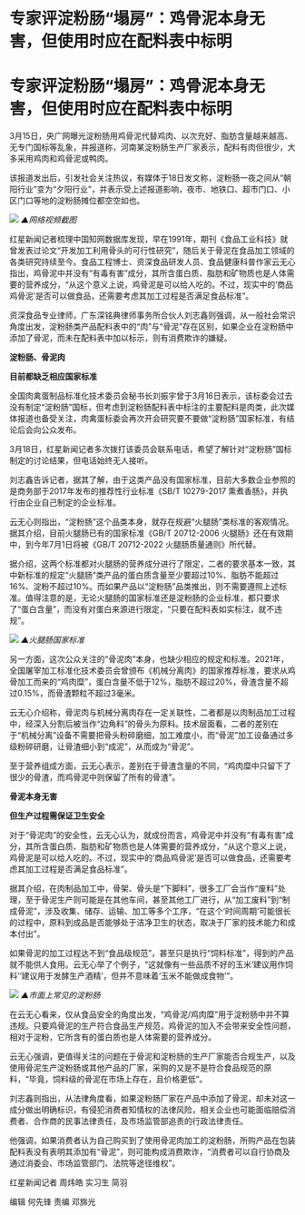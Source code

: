 # 专家评淀粉肠“塌房”：鸡骨泥本身无害，但使用时应在配料表中标明

# 专家评淀粉肠“塌房”：鸡骨泥本身无害，但使用时应在配料表中标明

3月15日，央广网曝光淀粉肠用鸡骨泥代替鸡肉、以次充好、脂肪含量越来越高、无专门国标等乱象，并报道称，河南某淀粉肠生产厂家表示，配料有肉但很少，大多采用鸡肉和鸡骨泥或鸭肉。

该报道发出后，引发社会关注热议，有媒体于18日发文称，淀粉肠一夜之间从“朝阳行业”变为“夕阳行业”，并表示受上述报道影响，夜市、地铁口、超市门口、小区门口等地的淀粉肠摊位都空空如也。

![](https://inews.gtimg.com/om_bt/Oj1nnfRfdnbRsfVUD47KgeZuCB9wLs5Q39KkDlQiMx0vQAA/1000)
_▲网络视频截图_

红星新闻记者梳理中国知网数据库发现，早在1991年，期刊《食品工业科技》就曾发表过论文“开发加工利用骨头的可行性研究”，随后关于骨泥在食品加工领域的各类研究持续至今。食品工程博士、资深食品研发人员、食品健康科普作家云无心指出，鸡骨泥中并没有“有毒有害”成分，其所含蛋白质、脂肪和矿物质也是人体需要的营养成分，“从这个意义上说，鸡骨泥是可以给人吃的。不过，现实中的‘商品鸡骨泥’是否可以做食品，还需要考虑其加工过程是否满足食品标准”。

资深食品专业律师，广东深铭典律师事务所合伙人刘志鑫则强调，从一般社会常识角度出发，淀粉肠类产品配料表中的“肉”与“骨泥”存在区别，如果企业在淀粉肠中添加了骨泥，而未在配料表中加以标示，则有消费欺诈的嫌疑。

**淀粉肠、骨泥肉**

**目前都缺乏相应国家标准**

全国肉禽蛋制品标准化技术委员会秘书长刘振宇曾于3月16日表示，该标委会过去没有制定“淀粉肠”国标，但考虑到淀粉肠配料表中标注的主要配料是肉类，此次媒体报道也备受关注，肉禽蛋标委会再次开会研究要不要做“淀粉肠”国家标准，有结论后会向公众发布。

3月18日，红星新闻记者多次拨打该委员会联系电话，希望了解针对“淀粉肠”国标制定的讨论结果，但电话始终无人接听。

刘志鑫告诉记者，据其了解，由于这类产品没有国家标准，目前大多数企业参照的是商务部于2017年发布的推荐性行业标准《SB/T 10279-2017
熏煮香肠》，并执行由企业自己制定的企业标准。

云无心则指出，“淀粉肠”这个品类本身，就存在规避“火腿肠”类标准的客观情况。据其介绍，目前火腿肠已有的国家标准《GB/T 20712-2006
火腿肠》还在有效期中，到今年7月1日将被《GB/T 20712-2022 火腿肠质量通则》所代替。

据介绍，这两个标准都对火腿肠的营养成分进行了限定，二者的要求基本一致，其中新标准的规定“火腿肠”类产品的蛋白质含量至少要超过10%、脂肪不能超过16%、淀粉不超过10%。而如果产品以“淀粉肠”品类推出，则不需要遵照上述标准。值得注意的是，无论火腿肠的国家标准还是淀粉肠的企业标准，都只要求了“蛋白含量”，而没有对蛋白来源进行限定，“只要在配料表如实标注，就不违规”。

![](https://inews.gtimg.com/om_bt/ObNC5I1NKEVVHtPxEfo43gIuVp_o4vPy6EenQxUq0ab1oAA/1000)
_▲火腿肠国家标准_

另一方面，这次公众关注的“骨泥肉”本身，也缺少相应的规定和标准。2021年，全国屠宰加工标准化技术委员会曾颁布《机械分离肉》的国家推荐标准，要求从鸡骨加工而来的“鸡肉糜”，蛋白含量不低于12%，脂肪不超过20%，骨渣含量不超过0.15%，而骨渣颗粒不超过3毫米。

云无心介绍称，骨泥肉与机械分离肉存在一定关联性，二者都是以肉制品加工过程中，经深入分割后被当作“边角料”的骨头为原料。技术层面看，二者的差别在于“机械分离”设备不需要把骨头粉碎磨细，加工难度小，而“骨泥”加工设备通过多级粉碎研磨，让骨渣细小到“成泥”，从而成为“骨泥”。

至于营养组成方面，云无心表示，差别在于骨渣含量的不同，“鸡肉糜中只留下了很少的骨渣，而鸡骨泥中则保留了所有的骨渣”。

**骨泥本身无害**

**但生产过程需保证卫生安全**

对于“骨泥肉”的安全性，云无心认为，就成份而言，鸡骨泥中并没有“有毒有害”成分，其所含蛋白质、脂肪和矿物质也是人体需要的营养成分，“从这个意义上说，鸡骨泥是可以给人吃的。不过，现实中的‘商品鸡骨泥’是否可以做食品，还需要考虑其加工过程是否满足食品标准”。

据其介绍，在肉制品加工中，骨架、骨头是“下脚料”，很多工厂会当作“废料”处理，至于骨泥生产则可能是在其他车间，甚至其他工厂进行，从“加工废料”到“制成骨泥”，涉及收集、储存、运输、加工等多个工序，“在这个‘时间周期’可能很长的过程中，原料到成品是否能够处于洁净卫生的状态，取决于厂家的技术能力和成本付出”。

如果骨泥的加工过程达不到“食品级规范”，甚至只是执行“饲料标准”，得到的产品就不能供人食用。云无心举了个例子，“这就像有一些品质不好的玉米‘建议用作饲料’‘建议用于发酵生产酒精’，但并不意味着‘玉米不能做成食物’”。

![](https://inews.gtimg.com/om_bt/OqJV6Eh3Eafg0cWqO1DPKswXDrCR1UnBhGo3RYJlJhKG4AA/1000)
_▲市面上常见的淀粉肠_

在云无心看来，仅从食品安全的角度出发，“鸡骨泥/鸡肉糜”用于淀粉肠中并不算违规。只要鸡骨泥的生产符合食品生产规范，鸡骨泥的加入不会带来安全性问题，相对于淀粉，它所含有的蛋白质也是人体需要的营养成分。

云无心强调，更值得关注的问题在于骨泥和淀粉肠的生产厂家能否合规生产，以及使用骨泥生产淀粉肠或其他产品的厂家，采购的又是不是符合食品规范的原料，“毕竟，饲料级的骨泥在市场上存在，且价格更低”。

刘志鑫则指出，从法律角度看，如果淀粉肠厂家在产品中添加了骨泥，却未对这一成分做出明确标识，有侵犯消费者知情权的法律风险，相关企业也可能面临赔偿消费者、合作商的民事法律责任，及市场监管部追责的行政法律责任。

他强调，如果消费者认为自己购买到了使用骨泥肉加工的淀粉肠，所购产品在包装配料表没有表明其添加有“骨泥”，则可能构成消费欺诈，“消费者可以自行协商及通过消委会、市场监管部门、法院等途径维权”。

红星新闻记者 周炜皓 实习生 简羽

编辑 何先锋 责编 邓旆光

